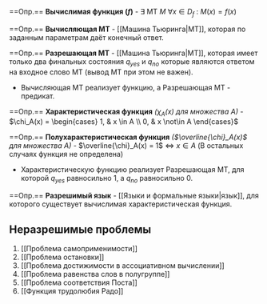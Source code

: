 ==Опр.== **Вычислимая функция ($f$)** - $\exists\ \text{МТ}\ M\ \forall x \in D_f\ :\ M(x) = f(x)$

==Опр.== **Вычисляющая МТ** - [[Машина Тьюринга|МТ]], которая по заданным параметрам даёт конечный ответ.

==Опр.== **Разрешающая МТ** - [[Машина Тьюринга|МТ]], которая имеет только два финальных состояния $q_{yes}$ и $q_{no}$ которые являются ответом на входное слово МТ (вывод МТ при этом не важен).

- Вычисляющая МТ реализует функцию, а Разрешающая МТ - предикат.

==Опр.== **Характеристическая функция** *($\chi_A(x)$ для множества $A$)* - $\chi_A(x) = \begin{cases} 1, & x \in A \\ 0, & x \not\in A \end{cases}$

==Опр.== **Полухарактеристическая функция** *($\overline{\chi}_A(x)$ для множества $A$)* - $\overline{\chi}_A(x) = 1$ $\Leftrightarrow$ $x \in A$ (В остальных случаях функция не определена)

- Характеристическую функцию реализует Разрешающая МТ, для которой $q_{yes}$ равносильно $1$, а $q_{no}$ равносильно $0$.

==Опр.== **Разрешимый язык** - [[Языки и формальные языки|язык]], для которого существует вычислимая характеристическая функция.


## Неразрешимые проблемы

1) [[Проблема самоприменимости]] 
2) [[Проблема остановки]]
3) [[Проблема достижимости в ассоциативном вычислении]]
4) [[Проблема равенства слов в полугруппе]]
5) [[Проблема соответствия Поста]]
6) [[Функция трудолюбия Радо]]

